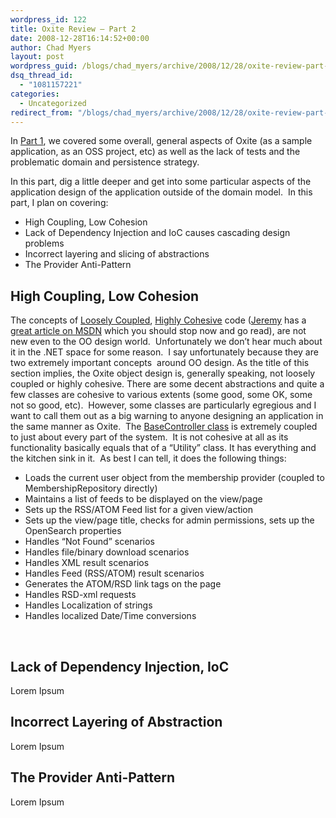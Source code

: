 ```yaml
---
wordpress_id: 122
title: Oxite Review – Part 2
date: 2008-12-28T16:14:52+00:00
author: Chad Myers
layout: post
wordpress_guid: /blogs/chad_myers/archive/2008/12/28/oxite-review-part-2.aspx
dsq_thread_id:
  - "1081157221"
categories:
  - Uncategorized
redirect_from: "/blogs/chad_myers/archive/2008/12/28/oxite-review-part-2.aspx/"
---
```

In [Part 1](http://www.lostechies.com/blogs/chad_myers/archive/2008/12/20/oxite-review.aspx), we covered some overall, general aspects of Oxite (as a sample application, as an OSS project, etc) as well as the lack of tests and the problematic domain and persistence strategy.

In this part, dig a little deeper and get into some particular aspects of the application design of the application outside of the domain model.&#160; In this part, I plan on covering:

  * High Coupling, Low Cohesion
  * Lack of Dependency Injection and IoC causes cascading design problems
  * Incorrect layering and slicing of abstractions
  * The Provider Anti-Pattern

## High Coupling, Low Cohesion

The concepts of [Loosely Coupled](http://en.wikipedia.org/wiki/Coupling_(computer_science)), [Highly Cohesive](http://en.wikipedia.org/wiki/Cohesion_(computer_science)) code ([Jeremy](http://codebetter.com/blogs/jeremy.miller) has a [great article on MSDN](http://msdn.microsoft.com/en-us/magazine/cc947917.aspx) which you should stop now and go read), are not new even to the OO design world.&#160; Unfortunately we don’t hear much about it in the .NET space for some reason.&#160; I say unfortunately because they are two extremely important concepts&#160; around OO design. As the title of this section implies, the Oxite object design is, generally speaking, not loosely coupled or highly cohesive. There are some decent abstractions and quite a few classes are cohesive to various extents (some good, some OK, some not so good, etc).&#160; However, some classes are particularly egregious and I want to call them out as a big warning to anyone designing an application in the same manner as Oxite.&#160; The [BaseController class](http://www.codeplex.com/oxite/SourceControl/changeset/view/27048#371399) is extremely coupled to just about every part of the system.&#160; It is not cohesive at all as its functionality basically equals that of a “Utility” class. It has everything and the kitchen sink in it.&#160; As best I can tell, it does the following things:

  * Loads the current user object from the membership provider (coupled to MembershipRepository directly)
  * Maintains a list of feeds to be displayed on the view/page
  * Sets up the RSS/ATOM Feed list for a given view/action
  * Sets up the view/page title, checks for admin permissions, sets up the OpenSearch properties
  * Handles “Not Found” scenarios
  * Handles file/binary download scenarios
  * Handles XML result scenarios
  * Handles Feed (RSS/ATOM) result scenarios
  * Generates the ATOM/RSD link tags on the page
  * Handles RSD-xml requests
  * Handles Localization of strings
  * Handles localized Date/Time conversions

&#160;

## Lack of Dependency Injection, IoC

Lorem Ipsum

## Incorrect Layering of Abstraction

Lorem Ipsum

## The Provider Anti-Pattern

Lorem Ipsum